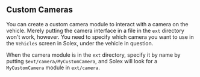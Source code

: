 
## Custom Cameras

You can create a custom camera module to interact with a camera on the vehicle. Merely putting the camera interface in a file in the `ext` directory won't work, however. You need to specify which camera you want to use in the `Vehicles` screen in Solex, under the vehicle in question. 

When the camera module is in the `ext` directory, specify it by name by putting `$ext/camera/MyCustomCamera`, and Solex will look for a `MyCustomCamera` module in `ext/camera`. 
